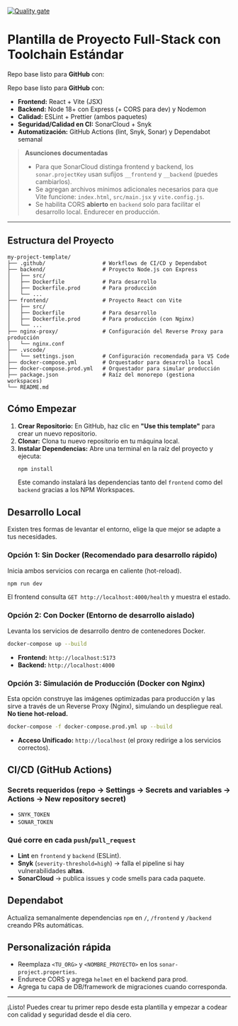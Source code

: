 [![Quality gate](https://sonarcloud.io/api/project_badges/quality_gate?project=EliMCN_my-project-template)](https://sonarcloud.io/summary/new_code?id=EliMCN_my-project-template)

# Plantilla de Proyecto Full-Stack con Toolchain Estándar

Repo base listo para **GitHub** con:

Repo base listo para **GitHub** con:

- **Frontend:** React + Vite (JSX)
- **Backend:** Node 18+ con Express (+ CORS para dev) y Nodemon
- **Calidad:** ESLint + Prettier (ambos paquetes)
 - **Seguridad/Calidad en CI:** SonarCloud + Snyk
 - **Automatización:** GitHub Actions (lint, Snyk, Sonar) y Dependabot semanal

> **Asunciones documentadas**
>
> - Para que SonarCloud distinga frontend y backend, los `sonar.projectKey` usan sufijos `__frontend` y `__backend` (puedes cambiarlos).
> - Se agregan archivos mínimos adicionales necesarios para que Vite funcione: `index.html`, `src/main.jsx` y `vite.config.js`.
> - Se habilita CORS **abierto** en `backend` solo para facilitar el desarrollo local. Endurecer en producción.

---

## Estructura del Proyecto

```text
my-project-template/
├── .github/                  # Workflows de CI/CD y Dependabot
├── backend/                  # Proyecto Node.js con Express
│   ├── src/
│   ├── Dockerfile            # Para desarrollo
│   ├── Dockerfile.prod       # Para producción
│   └── ...
├── frontend/                 # Proyecto React con Vite
│   ├── src/
│   ├── Dockerfile            # Para desarrollo
│   ├── Dockerfile.prod       # Para producción (con Nginx)
│   └── ...
├── nginx-proxy/              # Configuración del Reverse Proxy para producción
│   └── nginx.conf
├── .vscode/
│   └── settings.json         # Configuración recomendada para VS Code
├── docker-compose.yml        # Orquestador para desarrollo local
├── docker-compose.prod.yml   # Orquestador para simular producción
├── package.json              # Raíz del monorepo (gestiona workspaces)
└── README.md
```

## Cómo Empezar

1.  **Crear Repositorio:** En GitHub, haz clic en **"Use this template"** para crear un nuevo repositorio.
2.  **Clonar:** Clona tu nuevo repositorio en tu máquina local.
3.  **Instalar Dependencias:** Abre una terminal en la raíz del proyecto y ejecuta:
    ```bash
    npm install
    ```
    Este comando instalará las dependencias tanto del `frontend` como del `backend` gracias a los NPM Workspaces.

## Desarrollo Local

Existen tres formas de levantar el entorno, elige la que mejor se adapte a tus necesidades.

### Opción 1: Sin Docker (Recomendado para desarrollo rápido)

Inicia ambos servicios con recarga en caliente (hot-reload).

```bash
npm run dev
```

El frontend consulta `GET http://localhost:4000/health` y muestra el estado.

### Opción 2: Con Docker (Entorno de desarrollo aislado)

Levanta los servicios de desarrollo dentro de contenedores Docker.

```bash
docker-compose up --build
```

- **Frontend:** `http://localhost:5173`
- **Backend:** `http://localhost:4000`

### Opción 3: Simulación de Producción (Docker con Nginx)

Esta opción construye las imágenes optimizadas para producción y las sirve a través de un Reverse Proxy (Nginx), simulando un despliegue real. **No tiene hot-reload.**

```bash
docker-compose -f docker-compose.prod.yml up --build
```

- **Acceso Unificado:** `http://localhost` (el proxy redirige a los servicios correctos).

## CI/CD (GitHub Actions)

### Secrets requeridos (repo → Settings → Secrets and variables → Actions → New repository secret)

- `SNYK_TOKEN`
- `SONAR_TOKEN`

### Qué corre en cada `push`/`pull_request`

- **Lint** en `frontend` y `backend` (ESLint).
- **Snyk** (`severity-threshold=high`) → falla el pipeline si hay vulnerabilidades **altas**.
- **SonarCloud** → publica issues y code smells para cada paquete.

## Dependabot

Actualiza semanalmente dependencias `npm` en `/`, `/frontend` y `/backend` creando PRs automáticas.

## Personalización rápida

- Reemplaza `<TU_ORG>` y `<NOMBRE_PROYECTO>` en los `sonar-project.properties`.
- Endurece CORS y agrega `helmet` en el backend para prod.
- Agrega tu capa de DB/framework de migraciones cuando corresponda.

---

¡Listo! Puedes crear tu primer repo desde esta plantilla y empezar a codear con calidad y seguridad desde el día cero. 
